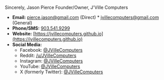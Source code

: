 Sincerely,
Jason Pierce
Founder/Owner, J'Ville Computers

* **Email:** [pierce.jason@gmail.com](mailto:pierce.jason@gmail.com) (Direct) * [jvillecomputers@gmail.com](mailto:jvillecomputers@gmail.com) (General)
* **Phone/SMS:** [903.541.9299](sms:9035419299)
* **Website:** [https://jvillecomputers.github.io](https://jvillecomputers.github.io)
* **Social Media:**
    + Facebook: [@JVilleComputers](https://facebook.com/JVilleComputers)
    + Reddit: [/u/JVilleComputers](https://reddit.com/u/JVilleComputers)
    + Instagram: [@JVilleComputers](https://instagram.com/JVilleComputers)
    + YouTube: [@JVilleComputers](https://youtube.com/@JVilleComputers)
    + X (formerly Twitter): [@JVilleComputers](https://x.com/@JVilleComputers)
